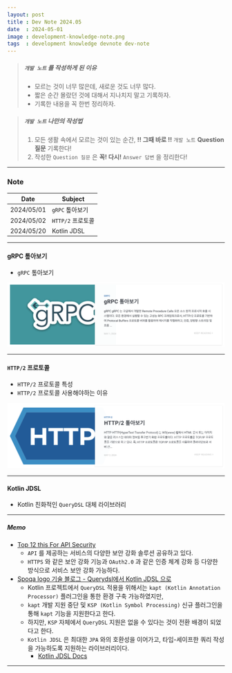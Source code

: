 ```yaml
---
layout: post
title : Dev Note 2024.05
date  : 2024-05-01
image : development-knowledge-note.png
tags  : development knowledge devnote dev-note
---
```


> ##### `개발 노트` 를 작성하게 된 이유
> - 모르는 것이 너무 많은데, 새로운 것도 너무 많다.
> - 짧은 순간 몰랐던 것에 대해서 지나치지 말고 기록하자.
> - 기록한 내용을 꼭 한번 정리하자.

> ##### `개발 노트` 나만의 작성법
> 1. 모든 생활 속에서 모르는 것이 있는 순간, **!! 그때 바로 !!** `개발 노트` **Question 질문** 기록한다!
> 2. 작성한 `Question 질문` 은 **꼭! 다시!** `Answer 답변` 을 정리한다!

---

### Note

| Date | Subject |
| :---: | --- |
| 2024/05/01 | `gRPC` 톺아보기 |
| 2024/05/02 | `HTTP/2` 프로토콜 |
| 2024/05/20 | Kotlin JDSL |

---

#### gRPC 톺아보기

- `gRPC` 톺아보기

[![dev-note_grpc](/images/dev-note_grpc.png)](/2024/05/01/gRPC/)

---

#### `HTTP/2` 프로토콜

- `HTTP/2` 프로토콜 특성
- `HTTP/2` 프로토콜 사용해야하는 이유

[![dev-note_http2](/images/dev-note_http2.png)](/2024/05/02/http2/)

---

#### Kotlin JDSL

- Kotlin 친화적인 `QueryDSL` 대체 라이브러리

---

##### Memo

- [Top 12 this For API Security](https://careerly.co.kr/comments/104283)
  - `API` 를 제공하는 서비스의 다양한 보안 강화 솔루션 공유하고 있다.
  - `HTTPS` 와 같은 보안 강화 기능과 `OAuth2.0` 과 같은 인증 체계 강화 등 다양한 방식으로 서비스 보안 강화 가능하다.
- [Spoqa logo 기술 블로그 - Querydsl에서 Kotlin JDSL 으로](https://spoqa.github.io/2024/05/03/transfer-jdsl.html?utm_source=oneoneone)
  - Kotlin 프로젝트에서 `QueryDSL` 적용을 위해서는 `kapt (Kotlin Annotation Processor)` 플러그인을 통한 환경 구축 가능하였지만,
  - `kapt` 개발 지원 중단 및 `KSP (Kotlin Symbol Processing)` 신규 플러그인을 통해 `kapt` 기능을 지원한다고 한다.
  - 하지만, `KSP` 자체에서 `QueryDSL` 지원은 없을 수 있다는 것이 전환 배경이 되었다고 한다.
  - `Kotlin JDSL` 은 최대한 `JPA` 와의 호환성을 이어가고, 타입-세이프한 쿼리 작성을 가능하도록 지원하는 라이브러리이다.
    - [Kotlin JDSL Docs](https://kotlin-jdsl.gitbook.io/docs)

---
